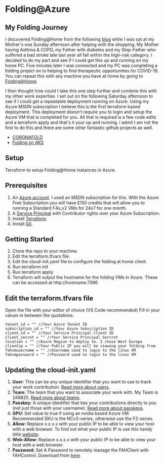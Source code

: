 # Folding@Azure

## My Folding Journey

I discovered Folding@Home from the following [blog](https://foldingathome.org/2020/03/10/covid19-update/) while I was sat at my Mother's one Sunday afternoon after helping with the shopping. My Mother having Asthma & COPD, my Father with diabetes and my Step-Father who suffered a bad stroke late last year all fall within the high-risk category. I decided to do my part and see if I could get this up and running on my home PC. Five minutes later I was connected and my PC was completing a folding project on to helping to find therapeutic opportunities for COVID-19. You can repeat this with any machine you have at home by going to [Folding@Home](https://foldingathome.org/start-folding/).

I then thought how could I take this one step further and combine this with my other work expertise. I set out on the following Saturday afternoon to see if I could get a repeatable deployment running on Azure. Using my Azure MSDN subscription I believe this is the first terraform based deployment. This deployment doesn't require you to login and setup the Azure VM that is completed for you. All that is required is a few code edits and a terraform apply and that's it your up and running. I admit I am not the first to do this and there are some other fantastic github projects as well.

- [CORONAFOLD](https://github.com/CentareGroup/folding-at-centare)
- [Folding on AKS](https://github.com/cmilanf/docker-foldingathome)

## Setup

Terraform to setup Folding@Home instances in Azure.

## Prerequisites

1. An [Azure account](https://azure.microsoft.com/en-us/free/). I used an MSDN subscription for this. With the Azure Free Subscription you will have £150 credits that will allow you to running a Standard F4s_v2 VMs for 24x7 for one month.
1. A [Service Principal](https://docs.microsoft.com/en-us/azure/active-directory/develop/howto-create-service-principal-portal) with Contributor rights over your Azure Subscription.
1. Install [Terraform](https://www.terraform.io/downloads.html).
1. Install [Git](https://git-scm.com/downloads).

## Getting Started

1. Clone the repo to your machine.
1. Edit the terraform.tfvars file.
1. Edit the cloud-init.yaml file to configure the folding at home client.
1. Run terraform init
1. Run terraform apply
1. Terraform will output the hostname for the folding VMs in Azure. These can be accessed at http://hostname:7396

## Edit the terraform.tfvars file

Open the file with your editor of choice (VS Code recommended) Fill in your values in between the quotations.

    tenant_id = "" //Your Azure Tenant ID
    subscription_id = "" //Your Azure Subscription ID
    client_id = "" //Your Service Principal Client ID
    client_secret = "" //Your Service Principal Sercret
    location = "" //Azure Region to deploy to. I chose West Europe
    clientip = "" //Your Public IP you will be viewing your folding from
    fahvmusername = "" //Username used to login to the linux VM
    fahvmpassword = "" //Password used to login to the linux VM

## Updating the cloud-init.yaml

1. **User:** This can be any unique identifier that you want to use to track your work contribution. [Read more about users](https://foldingathome.org/support/faq/stats-teams-usernames/).
1. **Team:** The team that you want to associate your work with. My Team is 248825. [Read more about teams](https://foldingathome.org/support/faq/stats-teams-usernames/).
1. **Passkey:** A unique identifier that ties your contributions directly to you (not just those with your username). [Read more about passkeys](https://foldingathome.org/support/faq/points/passkey/).
1. **GPU:** Set value to true if using an nvidia based Azure VM. Recommended SKU is the NCv3-series, otherwise use the F2-series.
1. **Allow:** Replace x.x.x.x with your public IP to be able to view your host with a web browser. To find out what your public IP is use this handy little [website](https://www.whatismyip.com/).
1. **Web-Allow:** Replace x.x.x.x with your public IP to be able to view your host with a web browser.
1. **Password:** Set A Password to remotely manage the FAHClient with FAHControl. Download from [here](https://foldingathome.org/alternative-downloads/).
